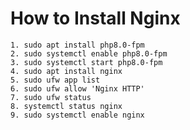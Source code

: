 # How to Install Nginx
    1. sudo apt install php8.0-fpm 
    2. sudo systemctl enable php8.0-fpm 
    3. sudo systemctl start php8.0-fpm 
    4. sudo apt install nginx
    5. sudo ufw app list
    6. sudo ufw allow 'Nginx HTTP'
    7. sudo ufw status
    8. systemctl status nginx
    9. sudo systemctl enable nginx
